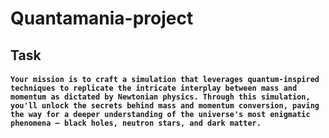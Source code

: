 # Quantamania-project

## Task
<h4>
  
  `
  Your mission is to craft a simulation that leverages quantum-inspired techniques to replicate the intricate interplay between mass and momentum as dictated by Newtonian physics. Through this simulation, you'll unlock the secrets behind mass and momentum conversion, paving the way for a deeper understanding of the universe's most enigmatic phenomena – black holes, neutron stars, and dark matter.
  `
</h4>
